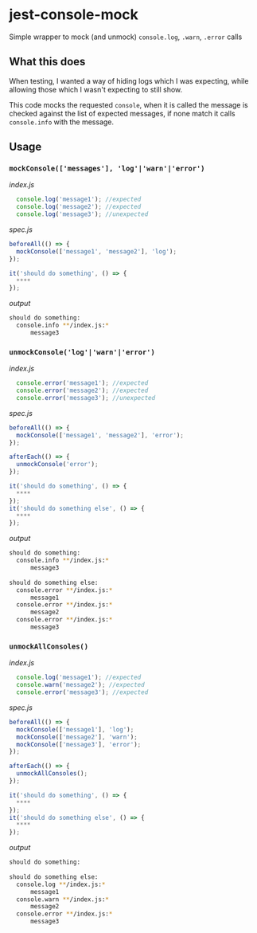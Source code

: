 # jest-console-mock

Simple wrapper to mock (and unmock) `console.log`, `.warn`, `.error` calls

## What this does

When testing, I wanted a way of hiding logs which I was expecting, while allowing those which I wasn't expecting to still show.

This code mocks the requested `console`, when it is called the message is checked against the list of expected messages, if none match it calls `console.info` with the message.


## Usage

### `mockConsole(['messages'], 'log'|'warn'|'error')`

_index.js_
````js
  console.log('message1'); //expected
  console.log('message2'); //expected
  console.log('message3'); //unexpected
````

_spec.js_
````js
beforeAll(() => {
  mockConsole(['message1', 'message2'], 'log');
});

it('should do something', () => {
  ****
});
````

_output_
````zsh
should do something:
  console.info **/index.js:*
      message3
````

### `unmockConsole('log'|'warn'|'error')`

_index.js_
````js
  console.error('message1'); //expected
  console.error('message2'); //expected
  console.error('message3'); //unexpected
````

_spec.js_
````js
beforeAll(() => {
  mockConsole(['message1', 'message2'], 'error');
});

afterEach(() => {
  unmockConsole('error');
});

it('should do something', () => {
  ****
});
it('should do something else', () => {
  ****
});

````

_output_
````zsh
should do something:
  console.info **/index.js:*
      message3
      
should do something else:
  console.error **/index.js:*
      message1
  console.error **/index.js:*
      message2
  console.error **/index.js:*
      message3
````

### `unmockAllConsoles()`

_index.js_
````js
  console.log('message1'); //expected
  console.warn('message2'); //expected
  console.error('message3'); //expected
````

_spec.js_
````js
beforeAll(() => {
  mockConsole(['message1'], 'log');
  mockConsole(['message2'], 'warn');
  mockConsole(['message3'], 'error');
});

afterEach(() => {
  unmockAllConsoles();
});

it('should do something', () => {
  ****
});
it('should do something else', () => {
  ****
});

````

_output_
````zsh
should do something:
      
should do something else:
  console.log **/index.js:*
      message1
  console.warn **/index.js:*
      message2
  console.error **/index.js:*
      message3
````
